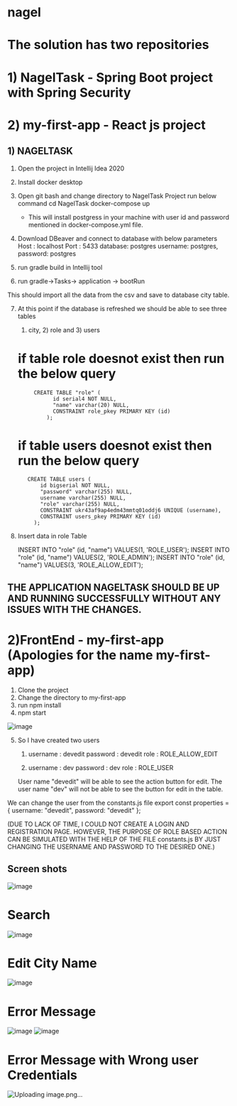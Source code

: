 # nagel
# The solution has two repositories 
# 1) NagelTask - Spring Boot project with Spring Security
# 2) my-first-app - React js project 

## 1) NAGELTASK
  1) Open the project in Intellij Idea 2020
  2) Install docker desktop 
  3) Open git bash and change directory to NagelTask Project run below command
      cd NagelTask 
      docker-compose up
     - This will install postgress in your machine with user id and password mentioned in docker-compose.yml file.

  4) Download DBeaver and connect to database with below parameters
      Host : localhost
      Port : 5433
      database: postgres
      username: postgres, password: postgres
  5) run gradle build in Intellij tool
  6) run gradle->Tasks-> application -> bootRun
  
  This should import all the data from the csv and save to database city table.
  
  7) At this point if the database is refreshed we should be able to see three tables
     1) city, 2) role and 3) users
     
      # if table role doesnot exist then run the below query 
              CREATE TABLE "role" (
                    id serial4 NOT NULL,
                    "name" varchar(20) NULL,
                    CONSTRAINT role_pkey PRIMARY KEY (id)
                  );
      # if table users doesnot exist then run the below query 
            CREATE TABLE users (
                id bigserial NOT NULL,
                "password" varchar(255) NULL,
                username varchar(255) NULL,
                "role" varchar(255) NULL,
                CONSTRAINT ukr43af9ap4edm43mmtq01oddj6 UNIQUE (username),
                CONSTRAINT users_pkey PRIMARY KEY (id)
              );
   8) Insert data in role Table 
        
        INSERT INTO "role" (id, "name") VALUES(1, 'ROLE_USER');
        INSERT INTO "role" (id, "name") VALUES(2, 'ROLE_ADMIN');
        INSERT INTO "role" (id, "name") VALUES(3, 'ROLE_ALLOW_EDIT');

  ## THE APPLICATION NAGELTASK SHOULD BE UP AND RUNNING SUCCESSFULLY WITHOUT ANY ISSUES WITH THE CHANGES.

# 2)FrontEnd -  my-first-app (Apologies for the name my-first-app) 

1) Clone the project 
2) Change the directory to my-first-app
3) run npm install
4) npm start

![image](https://user-images.githubusercontent.com/60135402/166426148-f1b25158-fa23-4667-8251-ee6d3f355f49.png)


5) So I have created two users 
    1) username : devedit
      password : devedit
      role : ROLE_ALLOW_EDIT
     
    2) username : dev
      password : dev
      role : ROLE_USER
      
      User name "devedit" will be able to see the action button for edit. The user name "dev" will not be able to see the button for edit in the table.
  
  We can change the user from the constants.js file 
  export const properties = {
    username: "devedit",
    password: "devedit"
};


(DUE TO LACK OF TIME, I COULD NOT CREATE A LOGIN AND REGISTRATION PAGE. HOWEVER, THE PURPOSE OF ROLE BASED ACTION CAN BE SIMULATED WITH THE HELP OF THE FILE constants.js BY JUST CHANGING THE USERNAME AND PASSWORD TO THE DESIRED ONE.)

    
## Screen shots

![image](https://user-images.githubusercontent.com/60135402/166429942-15c84b6c-1630-4c4d-b21c-87cd3e3f51cd.png)

# Search

![image](https://user-images.githubusercontent.com/60135402/166430049-f0d72d99-30fe-4b9a-97f1-0335a69c4ab0.png)


# Edit City Name

![image](https://user-images.githubusercontent.com/60135402/166430205-b115f691-9572-4c63-bc79-8ea081264894.png)


# Error Message

  ![image](https://user-images.githubusercontent.com/60135402/166430470-faffd16c-029a-47a0-96d0-e0006ac6936a.png)
  ![image](https://user-images.githubusercontent.com/60135402/166431482-f8e5e764-1198-42bc-8477-6d00cfde5f12.png)

# Error Message with Wrong user Credentials
![Uploading image.png…]()






